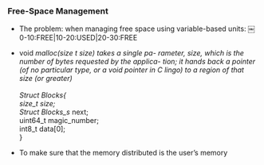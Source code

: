 ### Free-Space Management

- The problem: when managing free space using variable-based units:
￼0-10:FREE|10-20:USED|20-30:FREE

- void *malloc(size t size) takes a single pa- rameter, size, which is the number of bytes requested by the applica- tion; it hands back a pointer (of no particular type, or a void pointer in C lingo) to a region of that size (or greater) \
\
Struct Blocks{\
  size_t size;\
  Struct Blocks_s* next;\
  uint64_t magic_number;\
  int8_t data[0];\
}

- To make sure that the memory distributed is the user’s memory